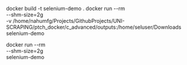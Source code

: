 docker build -t selenium-demo .
docker run --rm \
 --shm-size=2g \
 -v /home/nahumfg/Projects/GithubProjects/UNI-SCRAPING/ptch_docker/c_advanced/outputs:/home/seluser/Downloads \
 selenium-demo

docker run --rm \
 --shm-size=2g \
 selenium-demo
